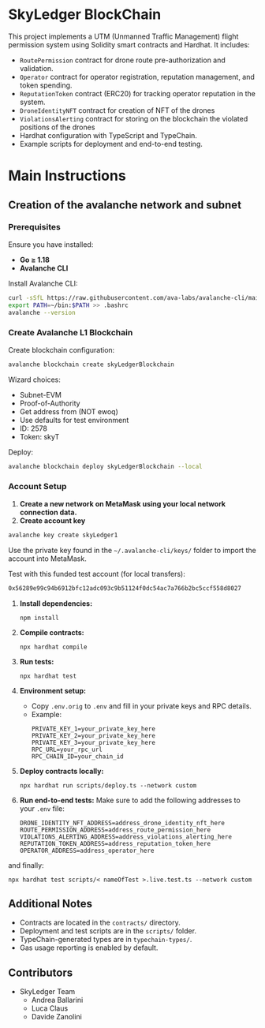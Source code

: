 # SkyLedger BlockChain

This project implements a UTM (Unmanned Traffic Management) flight permission system using Solidity smart contracts and Hardhat. It includes:

- `RoutePermission` contract for drone route pre-authorization and validation.
- `Operator` contract for operator registration, reputation management, and token spending.
- `ReputationToken` contract (ERC20) for tracking operator reputation in the system.
- `DroneIdentityNFT` contract for creation of NFT of the drones
- `ViolationsAlerting` contract for storing on the blockchain the violated positions of the drones
- Hardhat configuration with TypeScript and TypeChain.
- Example scripts for deployment and end-to-end testing.

# Main Instructions

## Creation of the avalanche network and subnet

### Prerequisites

Ensure you have installed:

- **Go ≥ 1.18**
- **Avalanche CLI**
  
Install Avalanche CLI:
```bash
curl -sSfL https://raw.githubusercontent.com/ava-labs/avalanche-cli/main/scripts/install.sh | sh -s
export PATH=~/bin:$PATH >> .bashrc
avalanche --version
```
### Create Avalanche L1 Blockchain
Create blockchain configuration:

```bash
avalanche blockchain create skyLedgerBlockchain
```

Wizard choices:

- Subnet-EVM
- Proof-of-Authority
- Get address from (NOT ewoq)
- Use defaults for test environment
- ID: 2578
- Token: skyT

Deploy:
```bash
avalanche blockchain deploy skyLedgerBlockchain --local
```

### Account Setup
1. **Create a new network on MetaMask using your local network connection data.**
2. **Create account key**
```bash
avalanche key create skyLedger1
```
Use the private key found in the `~/.avalanche-cli/keys/` folder to import the account into MetaMask.

Test with this funded test account (for local transfers):
```bash
0x56289e99c94b6912bfc12adc093c9b51124f0dc54ac7a766b2bc5ccf558d8027
```

1. **Install dependencies:**

   ```shell
   npm install
   ```

2. **Compile contracts:**

   ```shell
   npx hardhat compile
   ```

3. **Run tests:**

   ```shell
   npx hardhat test
   ```

4. **Environment setup:**

   - Copy `.env.orig` to `.env` and fill in your private keys and RPC details.
   - Example:
     ```
     PRIVATE_KEY_1=your_private_key_here
     PRIVATE_KEY_2=your_private_key_here
     PRIVATE_KEY_3=your_private_key_here
     RPC_URL=your_rpc_url
     RPC_CHAIN_ID=your_chain_id
     ```

5. **Deploy contracts locally:**

   ```shell
   npx hardhat run scripts/deploy.ts --network custom
   ```

6. **Run end-to-end tests:**
Make sure to add the following addresses to your `.env` file:
   ```
   DRONE_IDENTITY_NFT_ADDRESS=address_drone_identity_nft_here
   ROUTE_PERMISSION_ADDRESS=address_route_permission_here
   VIOLATIONS_ALERTING_ADDRESS=address_violations_alerting_here
   REPUTATION_TOKEN_ADDRESS=address_reputation_token_here
   OPERATOR_ADDRESS=address_operator_here
   ```
and finally:
   ```shell
   npx hardhat test scripts/< nameOfTest >.live.test.ts --network custom
   ```
   

## Additional Notes

- Contracts are located in the `contracts/` directory.
- Deployment and test scripts are in the `scripts/` folder.
- TypeChain-generated types are in `typechain-types/`.
- Gas usage reporting is enabled by default.

## Contributors

- SkyLedger Team
  - Andrea Ballarini
  - Luca Claus
  - Davide Zanolini

